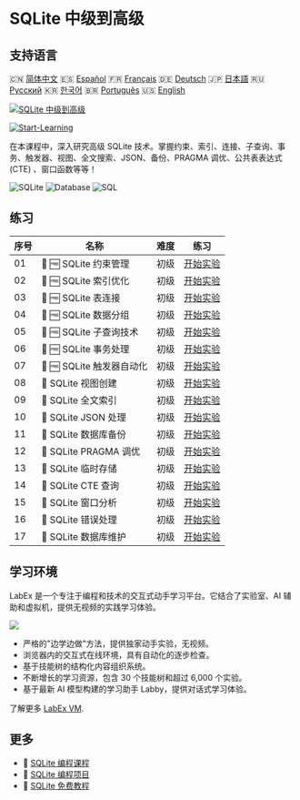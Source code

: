 # SQLite 中级到高级

## 支持语言

🇨🇳 [简体中文](README_zh.md) 🇪🇸 [Español](README_es.md) 🇫🇷 [Français](README_fr.md) 🇩🇪 [Deutsch](README_de.md) 🇯🇵 [日本語](README_ja.md) 🇷🇺 [Русский](README_ru.md) 🇰🇷 [한국어](README_ko.md) 🇧🇷 [Português](README_pt.md) 🇺🇸 [English](README.md) 

[![SQLite 中级到高级](https://cover-creator.labex.io/sqlite-intermediate-to-advanced.png?lang=zh)](https://labex.io/zh/courses/sqlite-intermediate-to-advanced)

[![Start-Learning](https://img.shields.io/badge/Start-Learning-whitesmoke?style=for-the-badge)](https://labex.io/zh/courses/sqlite-intermediate-to-advanced)

在本课程中，深入研究高级 SQLite 技术。掌握约束、索引、连接、子查询、事务、触发器、视图、全文搜索、JSON、备份、PRAGMA 调优、公共表表达式 (CTE) 、窗口函数等等！

![SQLite](https://img.shields.io/badge/SQLite-whitesmoke?style=for-the-badge&logo=sqlite)
![Database](https://img.shields.io/badge/Database-whitesmoke?style=for-the-badge&logo=database)
![SQL](https://img.shields.io/badge/SQL-whitesmoke?style=for-the-badge&logo=sql)


## 练习

|   序号 | 名称                      | 难度   | 练习                                                                                                            |
|--------|---------------------------|--------|-----------------------------------------------------------------------------------------------------------------|
|     01 | 📖 🆓 SQLite 约束管理     | 初级   | <a target='_blank' href='https://labex.io/zh/tutorials/sqlite-sqlite-constraint-management-552545'>开始实验</a> |
|     02 | 📖 🆓 SQLite 索引优化     | 初级   | <a target='_blank' href='https://labex.io/zh/tutorials/sqlite-sqlite-index-optimization-552552'>开始实验</a>    |
|     03 | 📖 🆓 SQLite 表连接       | 初级   | <a target='_blank' href='https://labex.io/zh/tutorials/sqlite-sqlite-table-joining-552556'>开始实验</a>         |
|     04 | 📖 🆓 SQLite 数据分组     | 初级   | <a target='_blank' href='https://labex.io/zh/tutorials/sqlite-sqlite-data-grouping-552547'>开始实验</a>         |
|     05 | 📖 🆓 SQLite 子查询技术   | 初级   | <a target='_blank' href='https://labex.io/zh/tutorials/sqlite-sqlite-subquery-techniques-552555'>开始实验</a>   |
|     06 | 📖 🆓 SQLite 事务处理     | 初级   | <a target='_blank' href='https://labex.io/zh/tutorials/sqlite-sqlite-transaction-handling-552558'>开始实验</a>  |
|     07 | 📖 🆓 SQLite 触发器自动化 | 初级   | <a target='_blank' href='https://labex.io/zh/tutorials/sqlite-sqlite-trigger-automation-552559'>开始实验</a>    |
|     08 | 📖  SQLite 视图创建       | 初级   | <a target='_blank' href='https://labex.io/zh/tutorials/sqlite-sqlite-view-creation-552560'>开始实验</a>         |
|     09 | 📖  SQLite 全文索引       | 初级   | <a target='_blank' href='https://labex.io/zh/tutorials/sqlite-sqlite-full-text-indexing-552551'>开始实验</a>    |
|     10 | 📖  SQLite JSON 处理      | 初级   | <a target='_blank' href='https://labex.io/zh/tutorials/sqlite-sqlite-json-processing-552553'>开始实验</a>       |
|     11 | 📖  SQLite 数据库备份     | 初级   | <a target='_blank' href='https://labex.io/zh/tutorials/sqlite-sqlite-database-backup-552548'>开始实验</a>       |
|     12 | 📖  SQLite PRAGMA 调优    | 初级   | <a target='_blank' href='https://labex.io/zh/tutorials/sqlite-sqlite-pragma-tuning-552554'>开始实验</a>         |
|     13 | 📖  SQLite 临时存储       | 初级   | <a target='_blank' href='https://labex.io/zh/tutorials/sqlite-sqlite-temporary-storage-552557'>开始实验</a>     |
|     14 | 📖  SQLite CTE 查询       | 初级   | <a target='_blank' href='https://labex.io/zh/tutorials/sqlite-sqlite-cte-queries-552546'>开始实验</a>           |
|     15 | 📖  SQLite 窗口分析       | 初级   | <a target='_blank' href='https://labex.io/zh/tutorials/sqlite-sqlite-window-analytics-552561'>开始实验</a>      |
|     16 | 📖  SQLite 错误处理       | 初级   | <a target='_blank' href='https://labex.io/zh/tutorials/sqlite-sqlite-error-handling-552550'>开始实验</a>        |
|     17 | 📖  SQLite 数据库维护     | 初级   | <a target='_blank' href='https://labex.io/zh/tutorials/sqlite-sqlite-database-maintenance-552549'>开始实验</a>  |

## 学习环境

LabEx 是一个专注于编程和技术的交互式动手学习平台。它结合了实验室、AI 辅助和虚拟机，提供无视频的实践学习体验。

![](https://tutorial-screenshot.getvm.io/images/vm-1725247253.png)

- 严格的"边学边做"方法，提供独家动手实验，无视频。
- 浏览器内的交互式在线环境，具有自动化的逐步检查。
- 基于技能树的结构化内容组织系统。
- 不断增长的学习资源，包含 30 个技能树和超过 6,000 个实验。
- 基于最新 AI 模型构建的学习助手 Labby，提供对话式学习体验。

了解更多 [LabEx VM](https://support.labex.io/using-labex/virtual-machine).

## 更多

- 🔗 [SQLite 编程课程](https://github.com/labex-labs/awesome-programming-courses)
- 🔗 [SQLite 编程项目](https://github.com/labex-labs/awesome-programming-projects)
- 🔗 [SQLite 免费教程](https://github.com/labex-labs/sqlite-free-tutorials)

